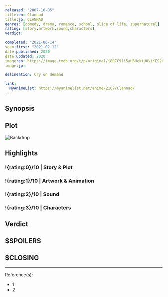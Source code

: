 ```yaml
---
released: "2007-10-05"
title:en: Clannad
title:jp: CLANNAD
genres: [comedy, drama, romance, school, slice of life, supernatural]
rating: [story,artwork,sound,characters]
verdict:

completed: "2021-06-14"
seen:first: "2021-02-12"
date:published: 2020
date:updated: 2020
image:en: https://image.tmdb.org/t/p/original/j8RZC51i5aH3UektH0ViKES2Ux3.jpg
image:jp:

delineation: Cry on demand

link:
  MyAnimeList: https://myanimelist.net/anime/2167/Clannad/
---
```


## Synopsis

## Plot

![Backdrop]()

## Highlights

### !{rating:0}/10 | Story & Plot

### !{rating:1}/10 | Artwork & Animation

### !{rating:2}/10 | Sound

### !{rating:3}/10 | Characters

## Verdict

## $SPOILERS

## $CLOSING

---
Reference(s):

- 1
- 2

